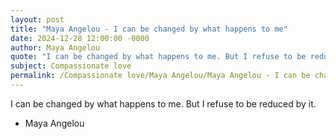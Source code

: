 ```yaml
---
layout: post
title: "Maya Angelou - I can be changed by what happens to me"
date: 2024-12-28 12:00:00 -0000
author: Maya Angelou
quote: "I can be changed by what happens to me. But I refuse to be reduced by it."
subject: Compassionate love
permalink: /Compassionate love/Maya Angelou/Maya Angelou - I can be changed by what happens to me
---
```


I can be changed by what happens to me. But I refuse to be reduced by it.

- Maya Angelou
